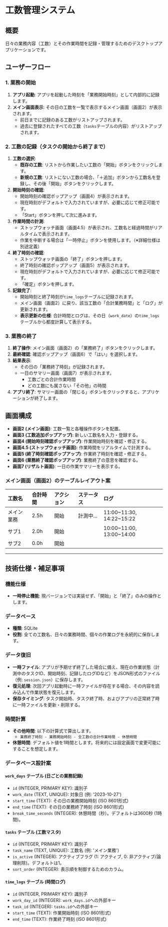 # 工数管理システム

## 概要
日々の業務内容（工数）とその作業時間を記録・管理するためのデスクトップアプリケーションです。

## ユーザーフロー

### 1. 業務の開始
1.  **アプリ起動**: アプリを起動した時刻を「業務開始時刻」として内部的に記録します。
2.  **メイン画面表示**: その日の工数を一覧で表示するメイン画面（画面2）が表示されます。
    -   前日までに記録のある工数がリストアップされます。
    -   過去に登録されたすべての工数（`tasks`テーブルの内容）がリストアップされます。

### 2. 工数の記録（タスクの開始から終了まで）
1.  **工数の選択**:
    -   **既存の工数**: リストから作業したい工数の「開始」ボタンをクリックします。
    -   **新規の工数**: リストにない工数の場合、「＋追加」ボタンから工数名を登録し、その後「開始」ボタンをクリックします。
2.  **開始時刻の確認**:
    -   開始時刻の確認ポップアップ（画面4）が表示されます。
    -   現在時刻がデフォルトで入力されていますが、必要に応じて修正可能です。
    -   「Start」ボタンを押して次に進みます。
3.  **作業時間の計測**:
    -   ストップウォッチ画面（画面4.5）が表示され、工数名と経過時間がリアルタイムで表示されます。
    -   作業を中断する場合は「一時停止」ボタンを使用します。（※詳細仕様は別途定義）
4.  **終了時刻の確認**:
    -   ストップウォッチ画面の「終了」ボタンを押します。
    -   終了時刻の確認ポップアップ（画面5）が表示されます。
    -   現在時刻がデフォルトで入力されていますが、必要に応じて修正可能です。
    -   「確定」ボタンを押します。
5.  **記録完了**:
    -   開始時刻と終了時刻が`time_logs`テーブルに記録されます。
    -   メイン画面（画面2）に戻り、該当工数の「合計業務時間」と「ログ」が更新されます。
    -   **表示更新の仕様**: 合計時間とログは、その日（`work_date`）の`time_logs`テーブルから都度計算して表示する。

### 3. 業務の終了
1.  **終了操作**: メイン画面（画面2）の「業務終了」ボタンをクリックします。
2.  **最終確認**: 確認ポップアップ（画面6）で「はい」を選択します。
3.  **結果表示**:
    -   その日の「業務終了時刻」が記録されます。
    -   一日のサマリー画面（画面7）が表示されます。
        -   工数ごとの合計作業時間
        -   どの工数にも属さない「その他」の時間
4.  **アプリ終了**: サマリー画面の「閉じる」ボタンをクリックすると、アプリケーションが終了します。

## 画面構成

*   **画面2 (メイン画面)**: 工数一覧と各種操作ボタンを配置。
*   **画面3 (工数追加ポップアップ)**: 新しい工数名を入力・登録する。
*   **画面4 (開始時刻確認ポップアップ)**: 作業開始時刻を確認・修正する。
*   **画面4.5 (ストップウォッチ画面)**: 作業時間をリアルタイムで計測する。
*   **画面5 (終了時刻確認ポップアップ)**: 作業終了時刻を確認・修正する。
*   **画面6 (業務終了確認ポップアップ)**: 業務終了の意思を確認する。
*   **画面7 (リザルト画面)**: 一日の作業サマリーを表示する。

### メイン画面（画面2）のテーブルレイアウト案

| 工数名     | 合計時間 | アクション | ステータス | ログ                               |
| :--------- | :------- | :--------- | :--------- | :--------------------------------- |
| メイン業務 | 2.5h     | 開始       | 計測中...  | 11:00~11:30, 14:22~15:22           |
| サブ1      | 2.0h     | 開始       |            | 10:00~11:00, 13:00~14:00           |
| サブ2      | 0.0h     | 開始       |            |                                    |

---

## 技術仕様・補足事項

### 機能仕様
-   **一時停止機能**: 現バージョンでは実装せず、「開始」と「終了」のみの操作とします。

### データベース
-   **種類**: SQLite
-   **役割**: 全ての工数名、日々の業務時間、個々の作業ログを永続的に保存します。

### データ復旧
-   **一時ファイル**: アプリが予期せず終了した場合に備え、現在の作業状態（計測中のタスクID、開始時刻、記録したログIDなど）をJSON形式のファイル（例: `session.json`）に保存します。
-   **復元処理**: 次回アプリ起動時に一時ファイルが存在する場合、その内容を読み込んで作業状態を復元します。
-   **保存タイミング**: タスク開始時、タスク終了時、およびアプリの正常終了時に一時ファイルを更新・削除する。

### 時間計算
-   **その他時間**: 以下の計算式で算出します。
    -   `業務終了時刻 - 業務開始時刻 - 全工数の合計作業時間 - 休憩時間`
-   **休憩時間**: デフォルト値を1時間とします。将来的には設定画面で変更可能にすることを想定します。

### データベース設計案

#### `work_days` テーブル (日ごとの業務記録)
- `id` (INTEGER, PRIMARY KEY): 識別子
- `work_date` (TEXT, UNIQUE): 対象日 (例: '2023-10-27')
- `start_time` (TEXT): その日の業務開始時刻 (ISO 8601形式)
- `end_time` (TEXT): その日の業務終了時刻 (ISO 8601形式)
- `break_time_seconds` (INTEGER): 休憩時間（秒）。デフォルトは3600秒 (1時間)。

#### `tasks` テーブル (工数マスタ)
- `id` (INTEGER, PRIMARY KEY): 識別子
- `task_name` (TEXT, UNIQUE): 工数名 (例: 'メイン業務')
- `is_active` (INTEGER): アクティブフラグ (1: アクティブ, 0: 非アクティブ/論理削除)。デフォルトは1。
- `sort_order` (INTEGER): 表示順を制御するためのカラム。

#### `time_logs` テーブル (時間ログ)
- `id` (INTEGER, PRIMARY KEY): 識別子
- `work_day_id` (INTEGER): `work_days.id`への外部キー
- `task_id` (INTEGER): `tasks.id`への外部キー
- `start_time` (TEXT): 作業開始時刻 (ISO 8601形式)
- `end_time` (TEXT): 作業終了時刻 (ISO 8601形式)
